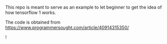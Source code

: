 This repo is meant to serve as an example to let beginner to get the idea of how tensorflow 1 works.

The code is obtained from https://www.programmersought.com/article/40914315350/

!